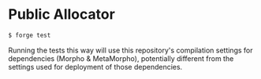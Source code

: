 # Public Allocator

```bash
$ forge test
```
Running the tests this way will use this repository's compilation settings for dependencies (Morpho & MetaMorpho), potentially different from the settings used for deployment of those dependencies.
